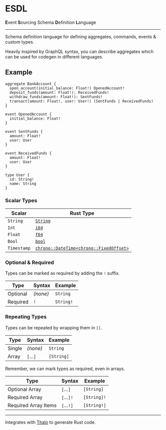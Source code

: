 # ESDL

**E**vent **S**ourcing Schema **D**efinition **L**anguage

---

Schema definition language for defining aggregates, commands, events & custom types.

Heavily inspired by GraphQL syntax, you can describe aggregates which can be used for codegen in different languages.

## Example

```
aggregate BankAccount {
  open_account(initial_balance: Float!) OpenedAccount!
  deposit_funds(amount: Float!): ReceivedFunds!
  withdraw_funds(amount: Float!): SentFunds!
  transact(amount: Float!, user: User!) (SentFunds | ReceivedFunds)
}

event OpenedAccount {
  initial_balance: Float!
}

event SentFunds {
  amount: Float!
  user: User
}

event ReceivedFunds {
  amount: Float!
  user: User
}

type User {
  id: String!
  name: String
}
```

### Scalar Types

| Scalar      | Rust Type                                                                                            |
| ----------- | ---------------------------------------------------------------------------------------------------- |
| `String`    | [`String`](https://doc.rust-lang.org/stable/std/string/struct.String.html)                           |
| `Int`       | [`i64`](https://doc.rust-lang.org/stable/std/primitive.i64.html)                                     |
| `Float`     | [`f64`](https://doc.rust-lang.org/stable/std/primitive.f64.html)                                     |
| `Bool`      | [`bool`](https://doc.rust-lang.org/stable/std/primitive.bool.html)                                   |
| `Timestamp` | [`chrono::DateTime<chrono::FixedOffset>`](https://docs.rs/chrono/latest/chrono/struct.DateTime.html) |

### Optional & Required

Types can be marked as required by adding the `!` suffix.

| Type     | Syntax   | Example   |
| -------- | -------- | --------- |
| Optional | _(none)_ | `String`  |
| Required | `!`      | `String!` |

### Repeating Types

Types can be repeated by wrapping them in `[]`.

| Type   | Syntax    | Example    |
| ------ | --------- | ---------- |
| Single | _(none)_  | `String`   |
| Array  | `[`...`]` | `[String]` |

Remember, we can mark types as required, even in arrays.

| Type                 | Syntax     | Example     |
| -------------------- | ---------- | ----------- |
| Optional Array       | `[`...`]`  | `[String]`  |
| Required Array       | `[`...`]!` | `[String]!` |
| Required Array Items | `[`...`!]` | `[String!]` |

---

Integrates with [Thalo](https://github.com/thalo-rs/thalo) to generate Rust code.
